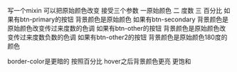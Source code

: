 写一个mixin 可以把原始颜色改变 接受三个参数 一原始颜色 二 度数 三 百分比
如果有btn-primary的按钮 背景颜色是原始颜色
如果有btn-secondary 背景颜色是原始颜色改变传过来度数的色调
如果有btn-other的按钮 背景颜色是原始颜色改变传过来度数负数的色调
如果有btn-other2的按钮 背景颜色是原始颜色180度的颜色


border-color是更暗的 按照百分比
hover之后背景颜色更亮 更饱和